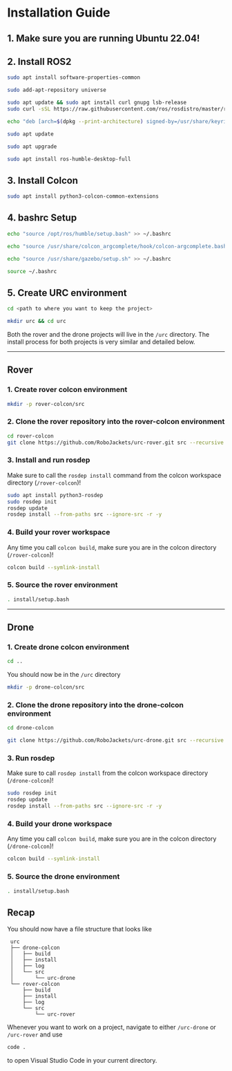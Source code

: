 # Installation Guide

## 1. Make sure you are running Ubuntu 22.04!

## 2. Install ROS2

```bash
sudo apt install software-properties-common
```
```bash
sudo add-apt-repository universe
```
```bash
sudo apt update && sudo apt install curl gnupg lsb-release
sudo curl -sSL https://raw.githubusercontent.com/ros/rosdistro/master/ros.key -o /usr/share/keyrings/ros-archive-keyring.gpg
```
```bash
echo "deb [arch=$(dpkg --print-architecture) signed-by=/usr/share/keyrings/ros-archive-keyring.gpg] http://packages.ros.org/ros2/ubuntu $(source /etc/os-release && echo $UBUNTU_CODENAME) main" | sudo tee /etc/apt/sources.list.d/ros2.list > /dev/null
```
```bash
sudo apt update
```
```bash
sudo apt upgrade
```
```bash
sudo apt install ros-humble-desktop-full
```

## 3. Install Colcon
   
```bash
sudo apt install python3-colcon-common-extensions
```

## 4. bashrc Setup

```bash
echo "source /opt/ros/humble/setup.bash" >> ~/.bashrc
```
```bash
echo "source /usr/share/colcon_argcomplete/hook/colcon-argcomplete.bash" >> ~/.bashrc
```
```bash
echo "source /usr/share/gazebo/setup.sh" >> ~/.bashrc
```
```bash
source ~/.bashrc
```

## 5. Create URC environment 

```bash
cd <path to where you want to keep the project>
```
```bash
mkdir urc && cd urc
```
Both the rover and the drone projects will live in the `/urc` directory. The install process for both projects is very similar and detailed below. 

---
## Rover
### 1. Create rover colcon environment

```bash
mkdir -p rover-colcon/src
```

### 2. Clone the rover repository into the rover-colcon environment
```bash
cd rover-colcon
git clone https://github.com/RoboJackets/urc-rover.git src --recursive
```

### 3. Install and run rosdep
 Make sure to call the `rosdep install` command from the colcon workspace directory (`/rover-colcon`)!
```bash
sudo apt install python3-rosdep
sudo rosdep init
rosdep update
rosdep install --from-paths src --ignore-src -r -y
```
### 4. Build your rover workspace
Any time you call `colcon build`, make sure you are in the colcon directory (`/rover-colcon`)!
```bash
colcon build --symlink-install
```

### 5. Source the rover environment

```bash
. install/setup.bash
```

---
## Drone
### 1. Create drone colcon environment

```bash
cd ..
```
You should now be in the `/urc` directory
```bash
mkdir -p drone-colcon/src
```

### 2. Clone the drone repository into the drone-colcon environment
```bash
cd drone-colcon
```
```bash
git clone https://github.com/RoboJackets/urc-drone.git src --recursive
```

### 3. Run rosdep
 Make sure to call `rosdep install` from the colcon workspace directory (`/drone-colcon`)!
```bash
sudo rosdep init
rosdep update
rosdep install --from-paths src --ignore-src -r -y
```

### 4. Build your drone workspace
Any time you call `colcon build`, make sure you are in the colcon directory (`/drone-colcon`)!
```bash
colcon build --symlink-install
```

### 5. Source the drone environment

```bash
. install/setup.bash
```
## Recap
You should now have a file structure that looks like 
```
 urc
 ├── drone-colcon
 │   ├── build
 │   ├── install
 │   ├── log
 │   └── src
 │       └── urc-drone
 └── rover-colcon
     ├── build
     ├── install
     ├── log
     └── src
         └── urc-rover
```
Whenever you want to work on a project, navigate to either `/urc-drone` or `/urc-rover` and use 
```bash
code .
```
to open Visual Studio Code in your current directory. 